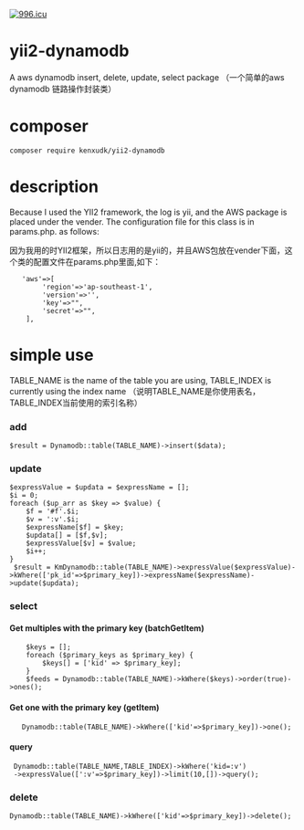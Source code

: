 <a href="https://996.icu"><img src="https://img.shields.io/badge/link-996.icu-red.svg" alt="996.icu" /></a>
# yii2-dynamodb
A aws dynamodb insert, delete, update, select package
 （一个简单的aws dynamodb 链路操作封装类）
# composer
```
composer require kenxudk/yii2-dynamodb
```
# description

 Because I used the YII2 framework, the log is yii, and the AWS package is placed under the vender. The configuration file for this class is in params.php. as follows:
 
 因为我用的时YII2框架，所以日志用的是yii的，并且AWS包放在vender下面，这个类的配置文件在params.php里面,如下：

	   'aws'=>[
	        'region'=>'ap-southeast-1',
	        'version'=>'',
	        'key'=>"",
	        'secret'=>"",
	    ],
 # simple use
 
 TABLE_NAME is the name of the table you are using, TABLE_INDEX is currently using the index name 
（说明TABLE_NAME是你使用表名，TABLE_INDEX当前使用的索引名称）
 ### add
    $result = Dynamodb::table(TABLE_NAME)->insert($data);
 ### update
    $expressValue = $updata = $expressName = [];
    $i = 0;
    foreach ($up_arr as $key => $value) {
        $f = '#f'.$i;
        $v = ':v'.$i;
        $expressName[$f] = $key;
        $updata[] = [$f,$v];
        $expressValue[$v] = $value;
        $i++;
    }
     $result = KmDynamodb::table(TABLE_NAME)->expressValue($expressValue)->kWhere(['pk_id'=>$primary_key])->expressName($expressName)->update($updata);

### select
#### Get multiples with the primary key (batchGetItem)
        $keys = [];
        foreach ($primary_keys as $primary_key) {
            $keys[] = ['kid' => $primary_key];
        }
        $feeds = Dynamodb::table(TABLE_NAME)->kWhere($keys)->order(true)->ones(); 
#### Get one with the primary key (getItem)
       Dynamodb::table(TABLE_NAME)->kWhere(['kid'=>$primary_key])->one();
#### query
     Dynamodb::table(TABLE_NAME,TABLE_INDEX)->kWhere('kid=:v')
     ->expressValue([':v'=>$primary_key])->limit(10,[])->query();    

### delete
    Dynamodb::table(TABLE_NAME)->kWhere(['kid'=>$primary_key])->delete();  
